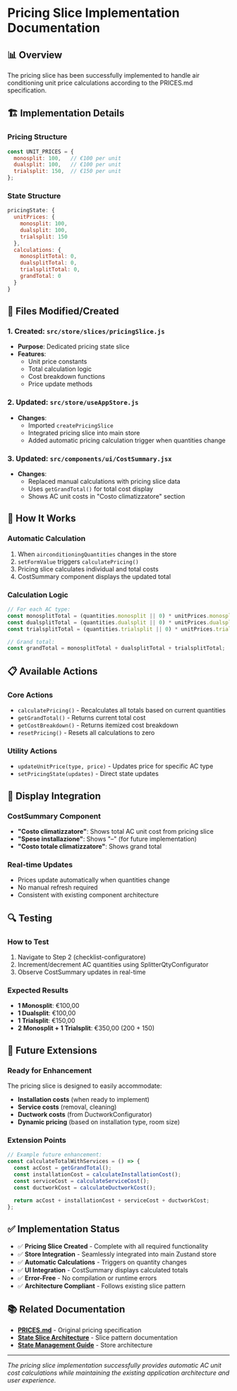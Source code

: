 # Pricing Slice Implementation Documentation

## 📊 Overview

The pricing slice has been successfully implemented to handle air conditioning unit price calculations according to the PRICES.md specification.

## 🏗️ Implementation Details

### **Pricing Structure**
```javascript
const UNIT_PRICES = {
  monosplit: 100,   // €100 per unit
  dualsplit: 100,   // €100 per unit
  trialsplit: 150,  // €150 per unit
};
```

### **State Structure**
```javascript
pricingState: {
  unitPrices: {
    monosplit: 100,
    dualsplit: 100,
    trialsplit: 150
  },
  calculations: {
    monosplitTotal: 0,
    dualsplitTotal: 0,
    trialsplitTotal: 0,
    grandTotal: 0
  }
}
```

## 🔧 Files Modified/Created

### **1. Created: `src/store/slices/pricingSlice.js`**
- **Purpose**: Dedicated pricing state slice
- **Features**:
  - Unit price constants
  - Total calculation logic
  - Cost breakdown functions
  - Price update methods

### **2. Updated: `src/store/useAppStore.js`**
- **Changes**:
  - Imported `createPricingSlice`
  - Integrated pricing slice into main store
  - Added automatic pricing calculation trigger when quantities change

### **3. Updated: `src/components/ui/CostSummary.jsx`**
- **Changes**:
  - Replaced manual calculations with pricing slice data
  - Uses `getGrandTotal()` for total cost display
  - Shows AC unit costs in "Costo climatizzatore" section

## 🎯 How It Works

### **Automatic Calculation**
1. When `airconditioningQuantities` changes in the store
2. `setFormValue` triggers `calculatePricing()`
3. Pricing slice calculates individual and total costs
4. CostSummary component displays the updated total

### **Calculation Logic**
```javascript
// For each AC type:
const monosplitTotal = (quantities.monosplit || 0) * unitPrices.monosplit;
const dualsplitTotal = (quantities.dualsplit || 0) * unitPrices.dualsplit;
const trialsplitTotal = (quantities.trialsplit || 0) * unitPrices.trialsplit;

// Grand total:
const grandTotal = monosplitTotal + dualsplitTotal + trialsplitTotal;
```

## 📋 Available Actions

### **Core Actions**
- `calculatePricing()` - Recalculates all totals based on current quantities
- `getGrandTotal()` - Returns current total cost
- `getCostBreakdown()` - Returns itemized cost breakdown
- `resetPricing()` - Resets all calculations to zero

### **Utility Actions**
- `updateUnitPrice(type, price)` - Updates price for specific AC type
- `setPricingState(updates)` - Direct state updates

## 🎨 Display Integration

### **CostSummary Component**
- **"Costo climatizzatore"**: Shows total AC unit cost from pricing slice
- **"Spese installazione"**: Shows "–" (for future implementation)
- **"Costo totale climatizzatore"**: Shows grand total

### **Real-time Updates**
- Prices update automatically when quantities change
- No manual refresh required
- Consistent with existing component architecture

## 🔍 Testing

### **How to Test**
1. Navigate to Step 2 (checklist-configuratore)
2. Increment/decrement AC quantities using SplitterQtyConfigurator
3. Observe CostSummary updates in real-time

### **Expected Results**
- **1 Monosplit**: €100,00
- **1 Dualsplit**: €100,00
- **1 Trialsplit**: €150,00
- **2 Monosplit + 1 Trialsplit**: €350,00 (200 + 150)

## 🚀 Future Extensions

### **Ready for Enhancement**
The pricing slice is designed to easily accommodate:
- **Installation costs** (when ready to implement)
- **Service costs** (removal, cleaning)
- **Ductwork costs** (from DuctworkConfigurator)
- **Dynamic pricing** (based on installation type, room size)

### **Extension Points**
```javascript
// Example future enhancement:
const calculateTotalWithServices = () => {
  const acCost = getGrandTotal();
  const installationCost = calculateInstallationCost();
  const serviceCost = calculateServiceCost();
  const ductworkCost = calculateDuctworkCost();
  
  return acCost + installationCost + serviceCost + ductworkCost;
};
```

## ✅ Implementation Status

- ✅ **Pricing Slice Created** - Complete with all required functionality
- ✅ **Store Integration** - Seamlessly integrated into main Zustand store
- ✅ **Automatic Calculations** - Triggers on quantity changes
- ✅ **UI Integration** - CostSummary displays calculated totals
- ✅ **Error-Free** - No compilation or runtime errors
- ✅ **Architecture Compliant** - Follows existing slice pattern

## 📚 Related Documentation

- **[PRICES.md](/docs/prices/PRICES.md)** - Original pricing specification
- **[State Slice Architecture](/docs/architecture/State-Slice-Architecture.md)** - Slice pattern documentation
- **[State Management Guide](/docs/architecture/state-management.md)** - Store architecture

---

*The pricing slice implementation successfully provides automatic AC unit cost calculations while maintaining the existing application architecture and user experience.*
